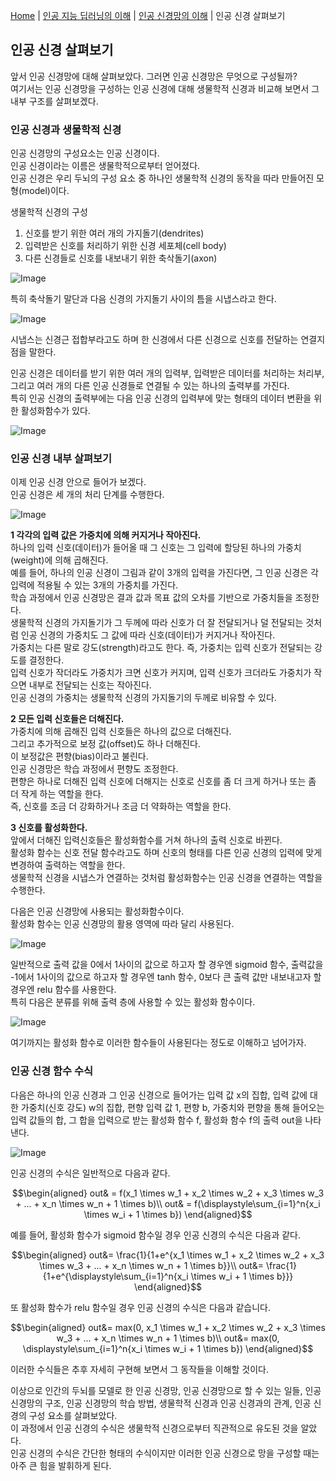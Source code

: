 [Home](./../../../README.md) | [인공 지능 딥러닝의 이해](./../../README.md) | [인공 신경망의 이해](./../README.md) | 인공 신경 살펴보기

## 인공 신경 살펴보기
앞서 인공 신경망에 대해 살펴보았다. 그러면 인공 신경망은 무엇으로 구성될까?<br>
여기서는 인공 신경망을 구성하는 인공 신경에 대해 생물학적 신경과 비교해 보면서 그 내부 구조를 살펴보겠다.

### 인공 신경과 생물학적 신경
인공 신경망의 구성요소는 인공 신경이다.<br>
인공 신경이라는 이름은 생물학적으로부터 얻어졌다.<br>
인공 신경은 우리 두뇌의 구성 요소 중 하나인 생물학적 신경의 동작을 따라 만들어진 모형(model)이다.<br>

생물학적 신경의 구성
1. 신호를 받기 위한 여러 개의 가지돌기(dendrites)
2. 입력받은 신호를 처리하기 위한 신경 세포체(cell body)
3. 다른 신경들로 신호를 내보내기 위한 축삭돌기(axon)

![Image](https://github.com/user-attachments/assets/832e5bc8-822b-44c5-9dcc-481fd7333462)

특히 축삭돌기 말단과 다음 신경의 가지돌기 사이의 틈을 시냅스라고 한다.

![Image](https://github.com/user-attachments/assets/78f65d96-54c3-4114-9a93-9148ed725ecc)

시냅스는 신경근 접합부라고도 하며 한 신경에서 다른 신경으로 신호를 전달하는 연결지점을 말한다.

인공 신경은 데이터를 받기 위한 여러 개의 입력부, 입력받은 데이터를 처리하는 처리부, 그리고 여러 개의 다른 인공 신경들로 연결될 수 있는 하나의 출력부를 가진다.<br>
특히 인공 신경의 출력부에는 다음 인공 신경의 입력부에 맞는 형태의 데이터 변환을 위한 활성화함수가 있다.

![Image](https://github.com/user-attachments/assets/286945c9-412a-42b0-a5c3-390419c77869)

### 인공 신경 내부 살펴보기
이제 인공 신경 안으로 들어가 보겠다.<br>
인공 신경은 세 개의 처리 단계를 수행한다.

![Image](https://github.com/user-attachments/assets/ec5be06a-c9d3-448f-92e7-6a5df86ac494)

**1 각각의 입력 값은 가중치에 의해 커지거나 작아진다.**<br>
하나의 입력 신호(데이터)가 들어올 때 그 신호는 그 입력에 할당된 하나의 가중치(weight)에 의해 곱해진다.<br>
예를 들어, 하나의 인공 신경이 그림과 같이 3개의 입력을 가진다면, 그 인공 신경은 각 입력에 적용될 수 있는 3개의 가중치를 가진다.<br>
학습 과정에서 인공 신경망은 결과 값과 목표 값의 오차를 기반으로 가중치들을 조정한다.<br>
생물학적 신경의 가지돌기가 그 두께에 따라 신호가 더 잘 전달되거나 덜 전달되는 것처럼 인공 신경의 가중치도 그 값에 따라 신호(데이터)가 커지거나 작아진다.<br>
가중치는 다른 말로 강도(strength)라고도 한다. 즉, 가중치는 입력 신호가 전달되는 강도를 결정한다.<br>
입력 신호가 작더라도 가중치가 크면 신호가 커지며, 입력 신호가 크더라도 가중치가 작으면 내부로 전달되는 신호는 작아진다.<br>
인공 신경의 가중치는 생물학적 신경의 가지돌기의 두께로 비유할 수 있다.

**2 모든 입력 신호들은 더해진다.**<br>
가중치에 의해 곱해진 입력 신호들은 하나의 값으로 더해진다.<br>
그리고 추가적으로 보정 값(offset)도 하나 더해진다.<br>
이 보정값은 편향(bias)이라고 불린다.<br>
인공 신경망은 학습 과정에서 편향도 조정한다.<br>
편향은 하나로 더해진 입력 신호에 더해지는 신호로 신호를 좀 더 크게 하거나 또는 좀 더 작게 하는 역할을 한다.<br>
즉, 신호를 조금 더 강화하거나 조금 더 약화하는 역할을 한다.

**3 신호를 활성화한다.**<br>
앞에서 더해진 입력신호들은 활성화함수를 거쳐 하나의 출력 신호로 바뀐다.<br>
활성화 함수는 신호 전달 함수라고도 하며 신호의 형태를 다른 인공 신경의 입력에 맞게 변경하여 출력하는 역할을 한다.<br>
생물학적 신경을 시냅스가 연결하는 것처럼 활성화함수는 인공 신경을 연결하는 역할을 수행한다.

다음은 인공 신경망에 사용되는 활성화함수이다.<br>
활성화 함수는 인공 신경망의 활용 영역에 따라 달리 사용된다.

![Image](https://github.com/user-attachments/assets/af0ae9b5-8b56-4f1c-aacd-bb1da8c384e4)

일반적으로 출력 값을 0에서 1사이의 값으로 하고자 할 경우엔 sigmoid 함수, 출력값을 -1에서 1사이의 값으로 하고자 할 경우엔 tanh 함수, 0보다 큰 출력 값만 내보내고자 할 경우엔 relu 함수를 사용한다.<br>
특히 다음은 분류를 위해 출력 층에 사용할 수 있는 활성화 함수이다.

![Image](https://github.com/user-attachments/assets/5d7a576b-0cb9-4ffe-bc2a-2bd22f920572)

여기까지는 활성화 함수로 이러한 함수들이 사용된다는 정도로 이해하고 넘어가자.

### 인공 신경 함수 수식

다음은 하나의 인공 신경과 그 인공 신경으로 들어가는 입력 값 x의 집합, 입력 값에 대한 가중치(신호 강도) w의 집합, 편향 입력 값 1, 편향 b, 가중치와 편향을 통해 들어오는 입력 값들의 합, 그 합을 입력으로 받는 활성화 함수 f, 활성화 함수 f의 출력 out을 나타낸다.

![Image](https://github.com/user-attachments/assets/ddbb4f4e-615c-4b90-b1b8-18bf4109be73)

인공 신경의 수식은 일반적으로 다음과 같다.
```math
\begin{aligned}
out& = f(x_1 \times w_1 + x_2 \times w_2 + x_3 \times w_3 + ... + x_n \times w_n + 1 \times b)\\
out& = f(\displaystyle\sum_{i=1}^n{x_i \times w_i + 1 \times b})
\end{aligned}
```

예를 들어, 활성화 함수가 sigmoid 함수일 경우 인공 신경의 수식은 다음과 같다.
```math
\begin{aligned}
out&= \frac{1}{1+e^{x_1 \times w_1 + x_2 \times w_2 + x_3 \times w_3 + ... + x_n \times w_n + 1 \times b}}\\
out&= \frac{1}{1+e^{\displaystyle\sum_{i=1}^n{x_i \times w_i + 1 \times b}}}
\end{aligned}
```

또 활성화 함수가 relu 함수일 경우 인공 신경의 수식은 다음과 같습니다.
```math
\begin{aligned}
out&= max(0, x_1 \times w_1 + x_2 \times w_2 + x_3 \times w_3 + ... + x_n \times w_n + 1 \times b)\\
out&= max(0, \displaystyle\sum_{i=1}^n{x_i \times w_i + 1 \times b})
\end{aligned}
```

이러한 수식들은 추후 자세히 구현해 보면서 그 동작들을 이해할 것이다.

이상으로 인간의 두뇌를 모델로 한 인공 신경망, 인공 신경망으로 할 수 있는 일들, 인공 신경망의 구조, 인공 신경망의 학습 방법, 생물학적 신경과 인공 신경과의 관계, 인공 신경의 구성 요소를 살펴보았다.<br>
이 과정에서 인공 신경의 수식은 생물학적 신경으로부터 직관적으로 유도된 것을 알았다.<br>
인공 신경의 수식은 간단한 형태의 수식이지만 이러한 인공 신경으로 망을 구성할 때는 아주 큰 힘을 발휘하게 된다.
